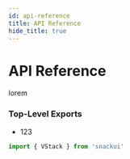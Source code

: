 ```yaml
---
id: api-reference
title: API Reference
hide_title: true
---
```


# API Reference

lorem

### Top-Level Exports

- 123

```js
import { VStack } from 'snackui'
```
